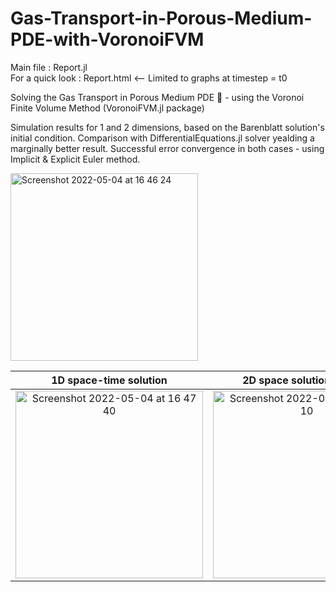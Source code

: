 # Gas-Transport-in-Porous-Medium-PDE-with-VoronoiFVM

Main file : Report.jl \
For a quick look : Report.html   <-- Limited to graphs at timestep = t0

Solving the Gas Transport in Porous Medium PDE 🧽 - using the Voronoi Finite Volume Method (VoronoiFVM.jl package)

Simulation results for 1 and 2 dimensions, based on the Barenblatt solution's initial condition.
Comparison with DifferentialEquations.jl solver yealding a marginally better result.
Successful error convergence in both cases - using Implicit & Explicit Euler method.


<img width="300" alt="Screenshot 2022-05-04 at 16 46 24" src="https://user-images.githubusercontent.com/74839077/166707294-d01b3971-54a8-4acc-bd83-33b7d82024ee.png">

1D space-time solution             |  2D space solution at t = t0 |  2D space-time solution 
:-------------------------:|:-------------------------:|:-------------------------:
<img width="300" alt="Screenshot 2022-05-04 at 16 47 40" src="https://user-images.githubusercontent.com/74839077/166707391-9ef392dd-7e60-482c-8abb-e9a1f58ee773.png">  |  <img width="300" alt="Screenshot 2022-05-04 at 16 48 10" src="https://user-images.githubusercontent.com/74839077/166707422-09870eab-b1a9-42da-98c7-53e52e859b50.png">  |  <img width="300" alt="Screenshot 2022-05-04 at 16 46 01" src="https://user-images.githubusercontent.com/74839077/166707343-845ef4b2-99cd-4724-8b93-b2be13c3c220.png">



